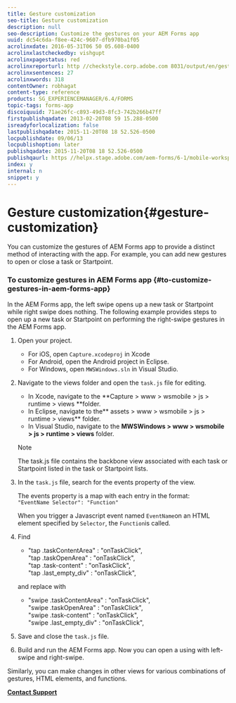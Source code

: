 ```yaml
---
title: Gesture customization
seo-title: Gesture customization
description: null
seo-description: Customize the gestures on your AEM Forms app
uuid: dc54c6da-f8ee-424c-9607-dfb970ba1f05
acrolinxdate: 2016-05-31T06 50 05.608-0400
acrolinxlastcheckedby: vishgupt
acrolinxpagestatus: red
acrolinxreporturl: http //checkstyle.corp.adobe.com 8031/output/en/gesture_customization_admin_5e12de0b318c6865_2156_report.xml
acrolinxsentences: 27
acrolinxwords: 318
contentOwner: robhagat
content-type: reference
products: SG_EXPERIENCEMANAGER/6.4/FORMS
topic-tags: forms-app
discoiquuid: 71ae26fc-c893-49d3-8fc3-742b266b47ff
firstpublishqadate: 2013-02-20T08 59 15.288-0500
isreadyforlocalization: false
lastpublishqadate: 2015-11-20T08 18 52.526-0500
locpublishdate: 09/06/13
locpublishoption: later
publishqadate: 2015-11-20T08 18 52.526-0500
publishqaurl: https //helpx.stage.adobe.com/aem-forms/6-1/mobile-workspace/gesture-customization.html
index: y
internal: n
snippet: y
---
```


# Gesture customization{#gesture-customization}

You can customize the gestures of AEM Forms app to provide a distinct method of interacting with the app. For example, you can add new gestures to open or close a task or Startpoint.

### To customize gestures in AEM Forms app {#to-customize-gestures-in-aem-forms-app}

In the AEM Forms app, the left swipe opens up a new task or Startpoint while right swipe does nothing. The following example provides steps to open up a new task or Startpoint on performing the right-swipe gestures in the AEM Forms app.

1. Open your project.

    * For iOS, open `Capture.xcodeproj` in Xcode
    * For Android, open the Android project in Eclipse. 
    * For Windows, open `MWSWindows.sln` in Visual Studio.

1. Navigate to the views folder and open the `task.js` file for editing.

    * In Xcode, navigate to the **Capture &gt; www &gt; wsmobile &gt; js &gt; runtime &gt; views **folder.
    * In Eclipse, navigate to the** assets &gt; www &gt; wsmobile &gt; js &gt; runtime &gt; views** folder.
    * In Visual Studio, navigate to the **MWSWindows &gt; www &gt; wsmobile &gt; js &gt; runtime &gt; views** folder.

   >[!NOTE]
   >
   >The task.js file contains the backbone view associated with each task or Startpoint listed in the task or Startpoint lists.

   <!--
   Comment Type: remark
   Last Modified By: Peter G.A. Barraud (barraud)
   Last Modified Date: 2017-11-30T06:09:51.366-0500
   <p>SP1 UPDATE</p>
   <p>Is the task.js used for both tasks and Startpoints</p>
   -->

1. In the `task.js` file, search for the events property of the view.

   The events property is a map with each entry in the format:   
   `"EventName Selector": "Function"`

   When you trigger a Javascript event named `EventName`on an HTML element specified by `Selector`, the `Function`is called. 

1. Find

    * "tap .taskContentArea" : "onTaskClick",  
      "tap .taskOpenArea" : "onTaskClick",  
      "tap .task-content" : "onTaskClick",  
      "tap .last_empty_div" : "onTaskClick",

   and replace with

    * "swipe .taskContentArea" : "onTaskClick",  
      "swipe .taskOpenArea" : "onTaskClick",  
      "swipe .task-content" : "onTaskClick",  
      "swipe .last_empty_div" : "onTaskClick",

1. Save and close the `task.js` file.
1. Build and run the AEM Forms app. Now you can open a using with left-swipe and right-swipe.

Similarly, you can make changes in other views for various combinations of gestures, HTML elements, and functions.

[**Contact Support**](https://www.adobe.com/account/sign-in.supportportal.html)
